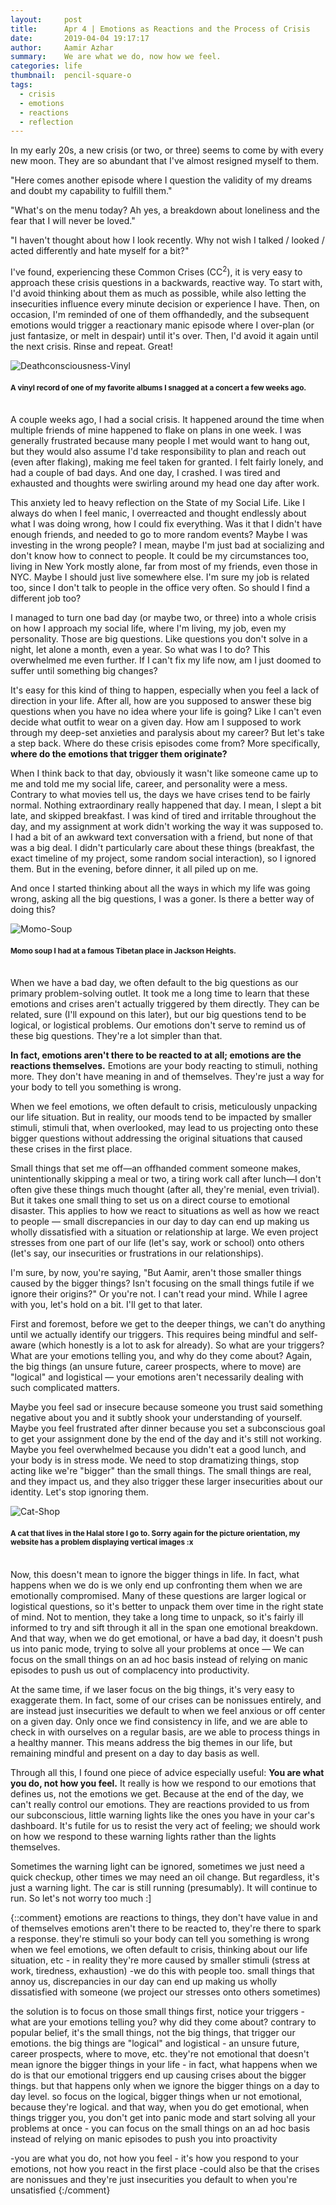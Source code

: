 ```yaml
---
layout:     post
title:      Apr 4 | Emotions as Reactions and the Process of Crisis
date:       2019-04-04 19:17:17
author:     Aamir Azhar
summary:    We are what we do, now how we feel.
categories: life
thumbnail:  pencil-square-o
tags:
  - crisis
  - emotions
  - reactions
  - reflection
---
```

In my early 20s, a new crisis (or two, or three) seems to come by with every new moon. They are so abundant that I've almost resigned myself to them.

"Here comes another episode where I question the validity of my dreams and doubt my capability to fulfill them."

"What's on the menu today? Ah yes, a breakdown about loneliness and the fear that I will never be loved."

"I haven't thought about how I look recently. Why not wish I talked / looked / acted differently and hate myself for a bit?"

I've found, experiencing these Common Crises (CC<sup>2</sup>), it is very easy to approach these crisis questions in a backwards, reactive way. To start with, I'd avoid thinking about them as much as possible, while also letting the insecurities influence every minute decision or experience I have. Then, on occasion, I'm reminded of one of them offhandedly, and the subsequent emotions would trigger a reactionary manic episode where I over-plan (or just fantasize, or melt in despair) until it's over. Then, I'd avoid it again until the next crisis. Rinse and repeat. Great!

![Deathconsciousness-Vinyl](/resources/images/04-04-2019/deathconsciousness.jpg)

#### <sup>A vinyl record of one of my favorite albums I snagged at a concert a few weeks ago.</sup>

<br>
A couple weeks ago, I had a social crisis. It happened around the time when multiple friends of mine happened to flake on plans in one week. I was generally frustrated because many people I met would want to hang out, but they would also assume I'd take responsibility to plan and reach out (even after flaking), making me feel taken for granted. I felt fairly lonely, and had a couple of bad days. And one day, I crashed. I was tired and exhausted and thoughts were swirling around my head one day after work.

This anxiety led to heavy reflection on the State of my Social Life. Like I always do when I feel manic, I overreacted and thought endlessly about what I was doing wrong, how I could fix everything. Was it that I didn't have enough friends, and needed to go to more random events? Maybe I was investing in the wrong people? I mean, maybe I'm just bad at socializing and don't know how to connect to people. It could be my circumstances too, living in New York mostly alone, far from most of my friends, even those in NYC. Maybe I should just live somewhere else. I'm sure my job is related too, since I don't talk to people in the office very often. So should I find a different job too?

I managed to turn one bad day (or maybe two, or three) into a whole crisis on how I approach my social life, where I'm living, my job, even my personality. Those are big questions. Like questions you don't solve in a night, let alone a month, even a year. So what was I to do? This overwhelmed me even further. If I can't fix my life now, am I just doomed to suffer until something big changes?

It's easy for this kind of thing to happen, especially when you feel a lack of direction in your life. After all, how are you supposed to answer these big questions when you have no idea where your life is going? Like I can't even decide what outfit to wear on a given day. How am I supposed to work through my deep-set anxieties and paralysis about my career? But let's take a step back. Where do these crisis episodes come from? More specifically, **where do the emotions that trigger them originate?**

When I think back to that day, obviously it wasn't like someone came up to me and told me my social life, career, and personality were a mess. Contrary to what movies tell us, the days we have crises tend to be fairly normal. Nothing extraordinary really happened that day. I mean, I slept a bit late, and skipped breakfast. I was kind of tired and irritable throughout the day, and my assignment at work didn't working the way it was supposed to. I had a bit of an awkward text conversation with a friend, but none of that was a big deal. I didn't particularly care about these things (breakfast, the exact timeline of my project, some random social interaction), so I ignored them. But in the evening, before dinner, it all piled up on me.

And once I started thinking about all the ways in which my life was going wrong, asking all the big questions, I was a goner. Is there a better way of doing this?

![Momo-Soup](/resources/images/04-04-2019/momo.jpg)

#### <sup>Momo soup I had at a famous Tibetan place in Jackson Heights.</sup>

<br>
When we have a bad day, we often default to the big questions as our primary problem-solving outlet. It took me a long time to learn that these emotions and crises aren't actually triggered by them directly. They can be related, sure (I'll expound on this later), but our big questions tend to be logical, or logistical problems. Our emotions don't serve to remind us of these big questions. They're a lot simpler than that.

**In fact, emotions aren't there to be reacted to at all; emotions are the reactions themselves.** Emotions are your body reacting to stimuli, nothing more. They don't have meaning in and of themselves. They're just a way for your body to tell you something is wrong.

When we feel emotions, we often default to crisis, meticulously unpacking our life situation. But in reality, our moods tend to be impacted by smaller stimuli, stimuli that, when overlooked, may lead to us projecting onto these bigger questions without addressing the original situations that caused these crises in the first place.

Small things that set me off—an offhanded comment someone makes, unintentionally skipping a meal or two, a tiring work call after lunch—I don't often give these things much thought (after all, they're menial, even trivial). But it takes one small thing to set us on a direct course to emotional disaster. This applies to how we react to situations as well as how we react to people — small discrepancies in our day to day can end up making us wholly dissatisfied with a situation or relationship at large. We even project stresses from one part of our life (let's say, work or school) onto others (let's say, our insecurities or frustrations in our relationships).

I'm sure, by now, you're saying, "But Aamir, aren't those smaller things caused by the bigger things? Isn't focusing on the small things futile if we ignore their origins?" Or you're not. I can't read your mind. While I agree with you, let's hold on a bit. I'll get to that later.

First and foremost, before we get to the deeper things, we can't do anything until we actually identify our triggers. This requires being mindful and self-aware (which honestly is a lot to ask for already). So what are your triggers? What are your emotions telling you, and why do they come about? Again, the big things (an unsure future, career prospects, where to move) are "logical" and logistical — your emotions aren't necessarily dealing with such complicated matters.

Maybe you feel sad or insecure because someone you trust said something negative about you and it subtly shook your understanding of yourself. Maybe you feel frustrated after dinner because you set a subconscious goal to get your assignment done by the end of the day and it's still not working. Maybe you feel overwhelmed because you didn't eat a good lunch, and your body is in stress mode. We need to stop dramatizing things, stop acting like we're "bigger" than the small things. The small things are real, and they impact us, and they also trigger these larger insecurities about our identity. Let's stop ignoring them.

![Cat-Shop](/resources/images/04-04-2019/cat.jpg)

#### <sup>A cat that lives in the Halal store I go to. Sorry again for the picture orientation, my website has a problem displaying vertical images :x</sup>

<br>
Now, this doesn't mean to ignore the bigger things in life. In fact, what happens when we do is we only end up confronting them when we are emotionally compromised. Many of these questions are larger logical or logistical questions, so it's better to unpack them over time in the right state of mind. Not to mention, they take a long time to unpack, so it's fairly ill informed to try and sift through it all in the span one emotional breakdown. And that way, when we do get emotional, or have a bad day, it doesn't push us into panic mode, trying to solve all your problems at once — We can focus on the small things on an ad hoc basis instead of relying on manic episodes to push us out of complacency into productivity.

At the same time, if we laser focus on the big things, it's very easy to exaggerate them. In fact, some of our crises can be nonissues entirely, and are instead just insecurities we default to when we feel anxious or off center on a given day. Only once we find consistency in life, and we are able to check in with ourselves on a regular basis, are we able to process things in a healthy manner. This means address the big themes in our life, but remaining mindful and present on a day to day basis as well.

Through all this, I found one piece of advice especially useful: **You are what you do, not how you feel.** It really is how we respond to our emotions that defines us, not the emotions we get. Because at the end of the day, we can't really control our emotions. They are reactions provided to us from our subconscious, little warning lights like the ones you have in your car's dashboard. It's futile for us to resist the very act of feeling; we should work on how we respond to these warning lights rather than the lights themselves.

Sometimes the warning light can be ignored, sometimes we just need a quick checkup, other times we may need an oil change. But regardless, it's just a warning light. The car is still running (presumably). It will continue to run. So let's not worry too much :]

{::comment}
emotions are reactions to things, they don't have value in and of themselves
emotions aren't there to be reacted to, they're there to spark a response. they're stimuli so your body can tell you something is wrong
when we feel emotions, we often default to crisis, thinking about our life situation, etc - in reality they're more caused by smaller stimuli (stress at work, tiredness, exhaustion)
-we do this with people too. small things that annoy us, discrepancies in our day can end up making us wholly dissatisfied with someone (we project our stresses onto others sometimes)

the solution is to focus on those small things first, notice your triggers - what are your emotions telling you? why did they come about? contrary to popular belief, it's the small things, not the big things, that trigger our emotions. the big things are "logical" and logistical - an unsure future, career prospects, where to move, etc. they're not emotional
that doesn't mean ignore the bigger things in your life - in fact, what happens when we do is that our emotional triggers end up causing crises about the bigger things. but that happens only when we ignore the bigger things on a day to day level. so focus on the logical, bigger things when ur not emotional, because they're logical. and that way, when you do get emotional, when things trigger you, you don't get into panic mode and start solving all your problems at once - you can focus on the small things on an ad hoc basis instead of relying on manic episodes to push you into proactivity

-you are what you do, not how you feel - it's how you respond to your emotions, not how you react in the first place
-could also be that the crises are nonissues and they're just insecurities you default to when you're unsatisfied
{:/comment}
